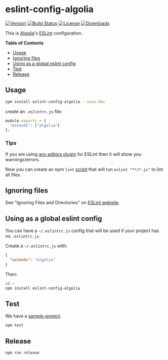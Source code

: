 # eslint-config-algolia

[![Version][version-svg]][package-url] [![Build Status][travis-svg]][travis-url] [![License][license-image]][license-url] [![Downloads][downloads-image]][downloads-url]

This is [Algolia](https://www.algolia.com/)'s [ESLint](http://eslint.org/) configuration.


<!-- START doctoc generated TOC please keep comment here to allow auto update -->
<!-- DON'T EDIT THIS SECTION, INSTEAD RE-RUN doctoc TO UPDATE -->
**Table of Contents**

- [Usage](#usage)
- [Ignoring files](#ignoring-files)
- [Using as a global eslint config](#using-as-a-global-eslint-config)
- [Test](#test)
- [Release](#release)

<!-- END doctoc generated TOC please keep comment here to allow auto update -->

## Usage

```sh
npm install eslint-config-algolia --save-dev
```

create an `.eslintrc.js` file:
```js
module.exports = {
  "extends": ["algolia"]
};
```

### Tips

If you are using [any editors plugin](http://eslint.org/docs/user-guide/integrations.html#editors) for ESLint then it will show you warnings/errors.

Now you can create an npm `lint` [script](https://docs.npmjs.com/files/package.json#scripts) that will run `eslint "**/*.js"` to lint all files.

## Ignoring files

See "Ignoring Files and Directories" on [ESLint website](http://eslint.org/docs/user-guide/configuring.html#ignoring-files-and-directories).

## Using as a global eslint config

You can have a `~/.eslintrc.js` config that will be used if your project has no `.eslintrc.js`.

Create a `~/.eslintrc.js` with:

```json
{
  "extends": "algolia"
}
```

Then:

```sh
cd ~
npm install eslint-config-algolia
```

## Test

We have a [sample-project](sample-project).

```sh
npm test
```

## Release

```sh
npm run release
```

[version-svg]: https://img.shields.io/npm/v/eslint-config-algolia.svg?style=flat-square
[package-url]: https://npmjs.org/package/eslint-config-algolia
[travis-svg]: https://img.shields.io/travis/algolia/eslint-config-algolia/master.svg?style=flat-square
[travis-url]: https://travis-ci.org/algolia/eslint-config-algolia
[license-image]: http://img.shields.io/badge/license-MIT-green.svg?style=flat-square
[license-url]: LICENSE
[downloads-image]: https://img.shields.io/npm/dm/eslint-config-algolia.svg?style=flat-square
[downloads-url]: http://npm-stat.com/charts.html?package=eslint-config-algolia
